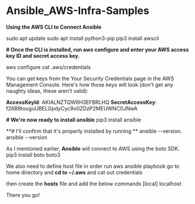 # Ansible_AWS-Infra-Samples

**Using the AWS CLI to Connect Ansible**

sudo apt update sudo apt install python3-pip pip3 install awscli


**# Once the CLI is installed, run aws configure and enter your AWS access key ID and secret access key.**

aws configure cat .aws/credentials

You can get keys from the Your Security Credentials page in the AWS Management Console. Here's how those keys will look (don't get any naughty ideas, these aren't valid):

**AccessKeyId**: AKIALNZTQW6H3EFBRLHQ **SecretAccessKey**: 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



**# We're now ready to install ansible**
pip3 install ansible

**# I'll confirm that it's properly installed by running **
ansible --version. ansible --version

As I mentioned earlier, **Ansible** will connect to AWS using the boto SDK.
pip3 install boto boto3

We also need to define host file in order run aws ansible playbook 
go to home directory and **cd to ~/.aws** and cat out credentials 

then create the **hosts** file and add the below commands
[local] localhost

There you go!
